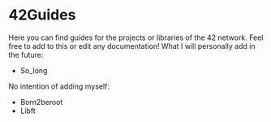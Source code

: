 # 42Guides

Here you can find guides for the projects or libraries of the 42 network. Feel free to add to this or edit any documentation! 
What I will personally add in the future: 
 
+ So_long 

No intention of adding myself: 
+ Born2beroot
+ Libft

